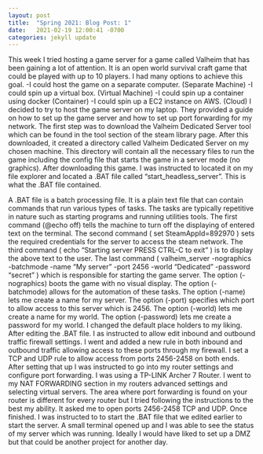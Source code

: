 ```yaml
---
layout: post
title:  "Spring 2021: Blog Post: 1"
date:   2021-02-19 12:00:41 -0700
categories: jekyll update
---
```

This week I tried hosting a game server for a game called Valheim that has been gaining a lot of attention. It is an open world survival craft game that could be played with up to 10 players. I had many options to achieve this goal. 
-I could host the game on a separate computer. (Separate Machine)
-I could spin up a virtual box. (Virtual Machine)
-I could spin up a container using docker (Container)
-I could spin up a EC2 instance on AWS. (Cloud)
I decided to try to host the game server on my laptop. They provided a guide on how to set up the game server and how to set up port forwarding for my network.
The first step was to download the Valheim Dedicated Server tool which can be found in the tool section of the steam library page. After this downloaded, it created a directory called Valheim Dedicated Server on my chosen machine. This directory will contain all the necessary files to run the game including the config file that starts the game in a server mode (no graphics).
After downloading this game. I was instructed to located it on my file explorer and located a .BAT file called “start_headless_server”. This is what the .BAT file contained. 
 
A .BAT file is a batch processing file. It is a plain text file that can contain commands that run various types of tasks. The tasks are typically repetitive in nature such as starting programs and running utilities tools.
The first command (@echo off) tells the machine to turn off the displaying of entered text on the terminal. The second command ( set SteamAppId=892970 ) sets the required credentials for the server to access the steam network. The third command ( echo “Starting server PRESS CTRL-C to exit” ) is to display the above text to the user. The last command ( valheim_server -nographics -batchmode -name “My server” -port 2456 -world “Dedicated” -password “secret” ) which is responsible for starting the game server. The option (-nographics) boots the game with no visual display. The option (-batchmode) allows for the automation of these tasks. The option (-name) lets me create a name for my server. The option (-port) specifies which port to allow access to this server which is 2456. The option (-world) lets me create a name for my world. The option (-password) lets me create a password for my world.
I changed the default place holders to my liking. 
After editing the .BAT file. I as instructed to allow edit inbound and outbound traffic firewall settings. I went and added a new rule in both inbound and outbound traffic allowing access to these ports through my firewall. I set a TCP and UDP rule to allow access from ports 2456-2458 on both ends. After setting that up I was instructed to go into my router settings and configure port forwarding. I was using a TP-LINK Archer 7 Router.  I went to my NAT FORWARDING section in my routers advanced settings and selecting virtual servers. The area where port forwarding is found on your router is different for every router but I tried following the instructions to the best my ability. It asked me to open ports 2456-2458 TCP and UDP. 
Once finished. I was instructed to to start the .BAT file that we edited earlier to start the server. A small terminal opened up and I was able to see the status of my server which was running. Ideally I would have liked to set up a DMZ but that could be another project for another day.
